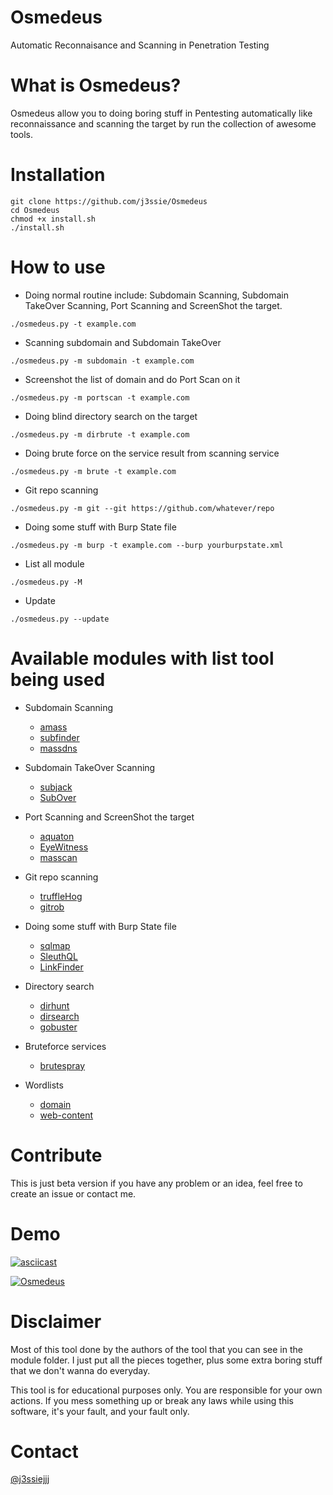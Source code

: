 Osmedeus
============
Automatic Reconnaisance and Scanning in Penetration Testing

# What is Osmedeus?
Osmedeus allow you to doing boring stuff in Pentesting automatically like reconnaissance and scanning the target by run the collection of awesome tools.

# Installation
```
git clone https://github.com/j3ssie/Osmedeus
cd Osmedeus
chmod +x install.sh
./install.sh
```

# How to use

* Doing normal routine include: Subdomain Scanning, Subdomain TakeOver Scanning, Port Scanning and ScreenShot the target.
```
./osmedeus.py -t example.com
```

* Scanning subdomain and Subdomain TakeOver
```
./osmedeus.py -m subdomain -t example.com
```

* Screenshot the list of domain and do Port Scan on it
```
./osmedeus.py -m portscan -t example.com
```

* Doing blind directory search on the target 
```
./osmedeus.py -m dirbrute -t example.com
```


* Doing brute force on the service result from scanning service
```
./osmedeus.py -m brute -t example.com
```


* Git repo scanning
```
./osmedeus.py -m git --git https://github.com/whatever/repo
```

* Doing some stuff with Burp State file
```
./osmedeus.py -m burp -t example.com --burp yourburpstate.xml
```


* List all module 
```
./osmedeus.py -M
```

* Update 
```
./osmedeus.py --update
```




# Available modules with list tool being used
* Subdomain Scanning
  * [amass](https://github.com/caffix/amass)
  * [subfinder](https://github.com/subfinder/subfinder)
  * [massdns](https://github.com/blechschmidt/massdns)

* Subdomain TakeOver Scanning
  * [subjack](https://github.com/haccer/subjack)
  * [SubOver](https://github.com/Ice3man543/SubOver)

* Port Scanning and ScreenShot the target
  * [aquaton](https://github.com/michenriksen/aquatone)
  * [EyeWitness](https://github.com/FortyNorthSecurity/EyeWitness)
  * [masscan](https://github.com/robertdavidgraham/masscan)

* Git repo scanning
  * [truffleHog](https://github.com/dxa4481/truffleHog)
  * [gitrob](https://github.com/michenriksen/gitrob)

* Doing some stuff with Burp State file
  * [sqlmap](https://github.com/sqlmapproject/sqlmap)
  * [SleuthQL](https://github.com/RhinoSecurityLabs/SleuthQL)
  * [LinkFinder](https://github.com/GerbenJavado/LinkFinder)

* Directory search
  * [dirhunt](https://github.com/Nekmo/dirhunt)
  * [dirsearch](https://github.com/maurosoria/dirsearch)
  * [gobuster](https://github.com/OJ/gobuster)

* Bruteforce services
  * [brutespray](https://github.com/x90skysn3k/brutespray)

* Wordlists
  * [domain](https://gist.githubusercontent.com/jhaddix/86a06c5dc309d08580a018c66354a056/raw/96f4e51d96b2203f19f6381c8c545b278eaa0837/all.txt)
  * [web-content](https://gist.githubusercontent.com/jhaddix/b80ea67d85c13206125806f0828f4d10/raw/c81a34fe84731430741e0463eb6076129c20c4c0/content_discovery_all.txt)

# Contribute
This is just beta version if you have any problem or an idea, feel free to create an issue or contact me.

# Demo
[![asciicast](https://asciinema.org/a/ZudWoY9mRbXaqmYqHwB6Ky6lm.svg)](https://asciinema.org/a/ZudWoY9mRbXaqmYqHwB6Ky6lm)

[![Osmedeus](https://img.youtube.com/vi/SnGPedyJvig/0.jpg)](https://www.youtube.com/watch?v=SnGPedyJvig)

# Disclaimer
Most of this tool done by the authors of the tool that you can see in the module folder.
I just put all the pieces together, plus some extra boring stuff that we don't wanna do everyday.

This tool is for educational purposes only. You are responsible for your own actions. If you mess something up or break any laws while using this software, it's your fault, and your fault only.


# Contact
[@j3ssiejjj](https://twitter.com/j3ssiejjj)
